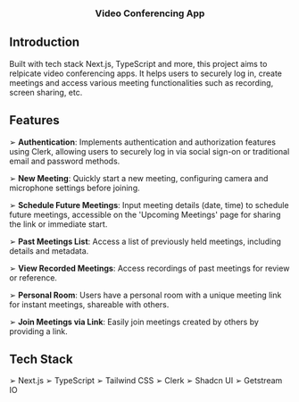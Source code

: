 <div align="center">
  <h3 align="center">Video Conferencing App</h3>
</div>

## <a name="introduction">Introduction</a>

Built with tech stack Next.js, TypeScript and more, this project aims to relpicate video conferencing apps. It helps users to securely log in, create meetings and access various meeting functionalities such as recording, screen sharing, etc.

## <a name="features">Features</a>

➢ **Authentication**: Implements authentication and authorization features using Clerk, allowing users to securely log in via social sign-on or traditional email and password methods.

➢ **New Meeting**: Quickly start a new meeting, configuring camera and microphone settings before joining.

➢ **Schedule Future Meetings**: Input meeting details (date, time) to schedule future meetings, accessible on the 'Upcoming Meetings' page for sharing the link or immediate start.

➢ **Past Meetings List**: Access a list of previously held meetings, including details and metadata.

➢ **View Recorded Meetings**: Access recordings of past meetings for review or reference.

➢ **Personal Room**: Users have a personal room with a unique meeting link for instant meetings, shareable with others.

➢ **Join Meetings via Link**: Easily join meetings created by others by providing a link.

## <a name="tech-stack">Tech Stack</a>

➢ Next.js
➢ TypeScript
➢ Tailwind CSS
➢ Clerk
➢ Shadcn UI
➢ Getstream IO

